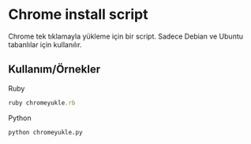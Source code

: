 
# Chrome install script

Chrome tek tıklamayla yükleme için bir script. Sadece Debian ve Ubuntu tabanlılar için kullanılır.


## Kullanım/Örnekler

Ruby
```ruby
ruby chromeyukle.rb
```
Python
```Python
python chromeyukle.py
```

  
